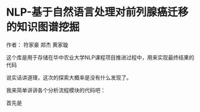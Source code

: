 # NLP-基于自然语言处理对前列腺癌迁移的知识图谱挖掘
作者： 符家豪 郑杰 黄家璇

这个库是用于存储在华中农业大学NLP课程项目推进过程中，用来实现最终结果的代码

说实话讲道理，这次的探索大概率是没有什么发现了。

我来简单讲讲各个分析流程模块的代码吧：

首先是
